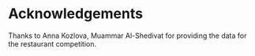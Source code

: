 # Acknowledgements

Thanks to Anna Kozlova, Muammar Al-Shedivat for providing the data for the restaurant competition.